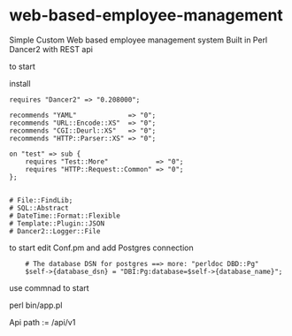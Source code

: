 # web-based-employee-management
Simple Custom Web based employee management system Built in Perl Dancer2 with REST api


to start 

install
```
requires "Dancer2" => "0.208000";

recommends "YAML"             => "0";
recommends "URL::Encode::XS"  => "0";
recommends "CGI::Deurl::XS"   => "0";
recommends "HTTP::Parser::XS" => "0";

on "test" => sub {
    requires "Test::More"            => "0";
    requires "HTTP::Request::Common" => "0";
};


# File::FindLib;
# SQL::Abstract
# DateTime::Format::Flexible
# Template::Plugin::JSON
# Dancer2::Logger::File 
```

to start
edit 
Conf.pm and add Postgres connection 
```
    # The database DSN for postgres ==> more: "perldoc DBD::Pg"
    $self->{database_dsn} = "DBI:Pg:database=$self->{database_name}";
```

use commnad to start

perl bin/app.pl

Api path := /api/v1
